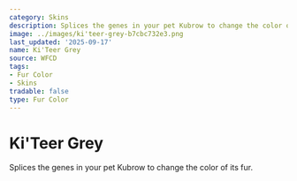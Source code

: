 ```yaml
---
category: Skins
description: Splices the genes in your pet Kubrow to change the color of its fur.
image: ../images/ki'teer-grey-b7cbc732e3.png
last_updated: '2025-09-17'
name: Ki'Teer Grey
source: WFCD
tags:
- Fur Color
- Skins
tradable: false
type: Fur Color
---
```


# Ki'Teer Grey

Splices the genes in your pet Kubrow to change the color of its fur.

